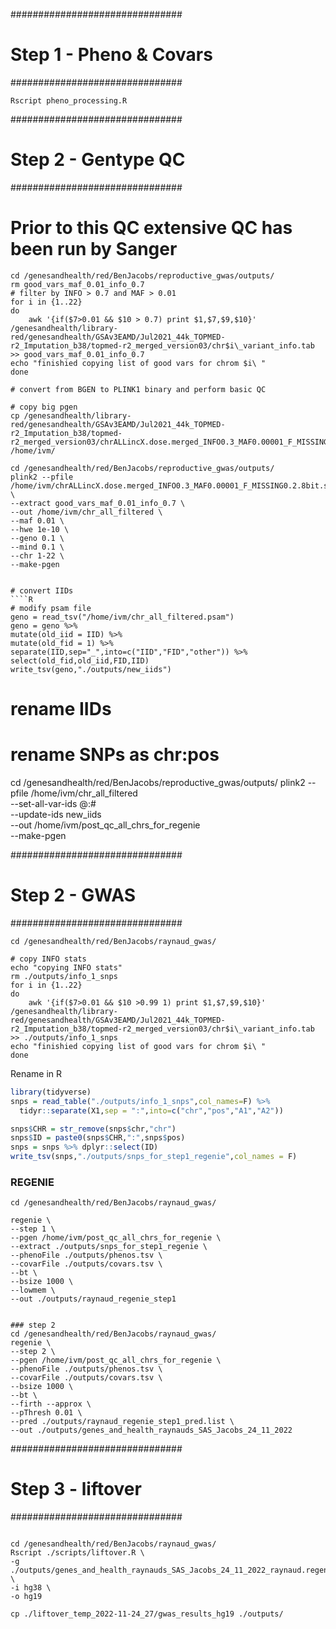 ###############################
# Step 1 - Pheno & Covars     #
###############################

````unix
Rscript pheno_processing.R
````

###############################
# Step 2 - Gentype QC	      #
###############################
# Prior to this QC extensive QC has been run by Sanger

```unix
cd /genesandhealth/red/BenJacobs/reproductive_gwas/outputs/
rm good_vars_maf_0.01_info_0.7
# filter by INFO > 0.7 and MAF > 0.01
for i in {1..22}
do 
	awk '{if($7>0.01 && $10 > 0.7) print $1,$7,$9,$10}' /genesandhealth/library-red/genesandhealth/GSAv3EAMD/Jul2021_44k_TOPMED-r2_Imputation_b38/topmed-r2_merged_version03/chr$i\_variant_info.tab >> good_vars_maf_0.01_info_0.7
echo "finishied copying list of good vars for chrom $i\ "
done

# convert from BGEN to PLINK1 binary and perform basic QC

# copy big pgen 
cp /genesandhealth/library-red/genesandhealth/GSAv3EAMD/Jul2021_44k_TOPMED-r2_Imputation_b38/topmed-r2_merged_version03/chrALLincX.dose.merged_INFO0.3_MAF0.00001_F_MISSING0.2.8bit.sorted* /home/ivm/

cd /genesandhealth/red/BenJacobs/reproductive_gwas/outputs/
plink2 --pfile /home/ivm/chrALLincX.dose.merged_INFO0.3_MAF0.00001_F_MISSING0.2.8bit.sorted \
--extract good_vars_maf_0.01_info_0.7 \
--out /home/ivm/chr_all_filtered \
--maf 0.01 \
--hwe 1e-10 \
--geno 0.1 \
--mind 0.1 \
--chr 1-22 \
--make-pgen


# convert IIDs
````R
# modify psam file
geno = read_tsv("/home/ivm/chr_all_filtered.psam")
geno = geno %>% 
mutate(old_iid = IID) %>%
mutate(old_fid = 1) %>%
separate(IID,sep="_",into=c("IID","FID","other")) %>% 
select(old_fid,old_iid,FID,IID)
write_tsv(geno,"./outputs/new_iids")
````

# rename IIDs
# rename SNPs as chr:pos
cd /genesandhealth/red/BenJacobs/reproductive_gwas/outputs/
plink2 --pfile /home/ivm/chr_all_filtered \
--set-all-var-ids @:# \
--update-ids new_iids \
--out /home/ivm/post_qc_all_chrs_for_regenie \
--make-pgen



###############################
# Step 2 - GWAS               #
###############################

````unix
cd /genesandhealth/red/BenJacobs/raynaud_gwas/

# copy INFO stats
echo "copying INFO stats"
rm ./outputs/info_1_snps
for i in {1..22}
do 
	awk '{if($7>0.01 && $10 >0.99 1) print $1,$7,$9,$10}' /genesandhealth/library-red/genesandhealth/GSAv3EAMD/Jul2021_44k_TOPMED-r2_Imputation_b38/topmed-r2_merged_version03/chr$i\_variant_info.tab >> ./outputs/info_1_snps
echo "finishied copying list of good vars for chrom $i\ "
done
````

Rename in R
````R
library(tidyverse)
snps = read_table("./outputs/info_1_snps",col_names=F) %>%
  tidyr::separate(X1,sep = ":",into=c("chr","pos","A1","A2"))

snps$CHR = str_remove(snps$chr,"chr")
snps$ID = paste0(snps$CHR,":",snps$pos)
snps = snps %>% dplyr::select(ID)
write_tsv(snps,"./outputs/snps_for_step1_regenie",col_names = F)

````

### REGENIE 
````unix
cd /genesandhealth/red/BenJacobs/raynaud_gwas/

regenie \
--step 1 \
--pgen /home/ivm/post_qc_all_chrs_for_regenie \
--extract ./outputs/snps_for_step1_regenie \
--phenoFile ./outputs/phenos.tsv \
--covarFile ./outputs/covars.tsv \
--bt \
--bsize 1000 \
--lowmem \
--out ./outputs/raynaud_regenie_step1


### step 2
cd /genesandhealth/red/BenJacobs/raynaud_gwas/
regenie \
--step 2 \
--pgen /home/ivm/post_qc_all_chrs_for_regenie \
--phenoFile ./outputs/phenos.tsv \
--covarFile ./outputs/covars.tsv \
--bsize 1000 \
--bt \
--firth --approx \
--pThresh 0.01 \
--pred ./outputs/raynaud_regenie_step1_pred.list \
--out ./outputs/genes_and_health_raynauds_SAS_Jacobs_24_11_2022
````

###############################
# Step 3 - liftover           #
###############################

````unix 

cd /genesandhealth/red/BenJacobs/raynaud_gwas/
Rscript ./scripts/liftover.R \
-g ./outputs/genes_and_health_raynauds_SAS_Jacobs_24_11_2022_raynaud.regenie \
-i hg38 \
-o hg19

cp ./liftover_temp_2022-11-24_27/gwas_results_hg19 ./outputs/

````

